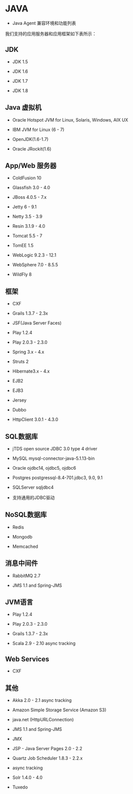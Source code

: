 # JAVA

* Java Agent 兼容环境和功能列表

 我们支持的应用服务器和应用框架如下表所示：

## JDK
* JDK 1.5

* JDK 1.6

* JDK 1.7

* JDK 1.8




## Java 虚拟机
* Oracle Hotspot JVM for Linux, Solaris, Windows, AIX UX

* IBM JVM for Linux (6 - 7)

* OpenJDK(1.6-1.7)

* Oracle JRockit(1.6)


## App/Web 服务器
* ColdFusion 10

* Glassfish 3.0 - 4.0


* JBoss 4.0.5 - 7.x


* Jetty 6 - 9.1


* Netty 3.5 - 3.9


* Resin 3.1.9 - 4.0


* Tomcat 5.5 - 7


* TomEE 1.5


* WebLogic 9.2.3 - 12.1


* WebSphere 7.0 - 8.5.5


* WildFly 8




## 框架
* CXF


* Grails 1.3.7 - 2.3x


* JSF(Java Server Faces)


* Play 1.2.4


* Play 2.0.3 - 2.3.0


* Spring 3.x - 4.x


* Struts 2


* Hibernate3.x - 4.x


* EJB2


* EJB3


* Jersey


* Dubbo


* HttpClient 3.0.1 - 4.3.0




## SQL数据库
* jTDS open source JDBC 3.0 type 4 driver


* MySQL mysql-connector-java-5.1.13-bin


* Oracle ojdbc14, ojdbc5, ojdbc6


* Postgres postgressql-8.4-701.jdbc3, 9.0, 9.1


* SQLServer sqljdbc4


* 支持通用的JDBC驱动




## NoSQL数据库
* Redis


* Mongodb


* Memcached




## 消息中间件
* RabbitMQ 2.7


* JMS 1.1 and Spring-JMS




## JVM语言
* Play 1.2.4


* Play 2.0.3 - 2.3.0


* Grails 1.3.7 - 2.3x


* Scala 2.9 - 2.10 async tracking




## Web Services
* CXF




## 其他
* Akka 2.0 - 2.1 async tracking


* Amazon Simple Storage Service (Amazon S3)


* java.net (HttpURLConnection)


* JMS 1.1 and Spring-JMS


* JMX


* JSP - Java Server Pages 2.0 - 2.2


* Quartz Job Scheduler 1.8.3 - 2.2.x


* async tracking


* Solr 1.4.0 - 4.0


* Tuxedo


